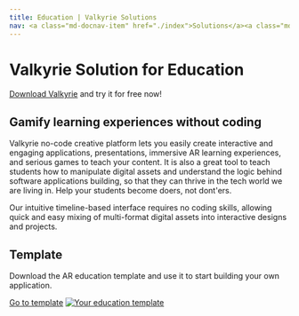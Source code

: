 ```yaml
---
title: Education | Valkyrie Solutions
nav: <a class="md-docnav-item" href="./index">Solutions</a><a class="md-docnav-item" href="">Education</a>
---
```


# Valkyrie Solution for Education

[Download Valkyrie](/vlk/downloads) and try it for free now!

## Gamify learning experiences without coding

Valkyrie no-code creative platform lets you easily create interactive and engaging applications, presentations, immersive AR learning experiences, and serious games to teach your content. It is also a great tool to teach students how to manipulate digital assets and understand the logic behind software applications building, so that they can thrive in the tech world we are living in. Help your students become doers, not dont'ers.

Our intuitive timeline-based interface requires no coding skills, allowing quick and easy mixing of multi-format digital assets into interactive designs and projects.

## Template
Download the AR education template and use it to start building your own application.

<a class="btn btn-primary" href="/md/docs/VlkSamples/ar-education">Go to template</a>
<a href="/md/docs/VlkSamples/ar-education">
<img src= "https://cdn2.talansoft.com/ftp/img/www/Education-1600x1200.jpg" alt="Your education template" />
</a>

